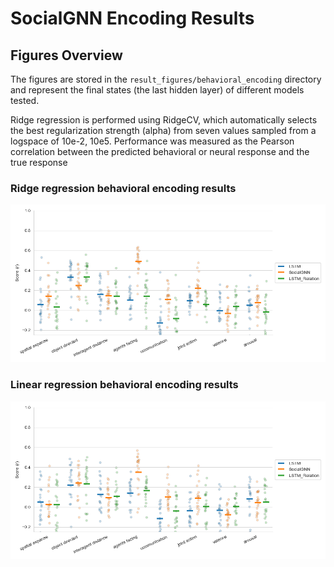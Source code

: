 # SocialGNN Encoding Results


## Figures Overview

The figures are stored in the `result_figures/behavioral_encoding` directory and represent the final states (the last 
hidden layer) of different models tested. 

Ridge regression is performed using RidgeCV, which automatically selects the best regularization strength 
(alpha) from seven values sampled from a logspace of 10e-2, 10e5. Performance was measured as the Pearson correlation between the predicted behavioral or neural response and the true
response

### Ridge regression behavioral encoding results

![ridge regression behavioral encoding](result_figures/behavioral_encoding/ridge_beh_encoding.png)

### Linear regression behavioral encoding results

![linear regression behavioral encoding](result_figures/behavioral_encoding/linear_beh_encoding.png)
